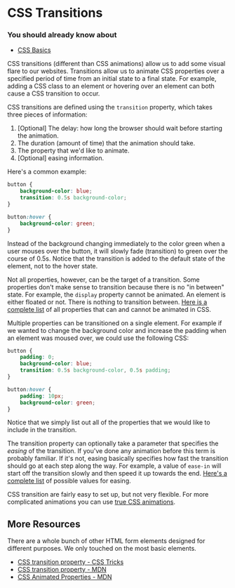 # CSS Transitions

### You should already know about
* [CSS Basics](../css-basics/README.md)

CSS transitions (different than CSS animations) allow us to add some visual flare to our websites. Transitions allow us to animate CSS properties over a specified period of time from an initial state to a final state. For example, adding a CSS class to an element or hovering over an element can both cause a CSS transition to occur.

CSS transitions are defined using the `transition` property, which takes three pieces of information:

1. [Optional] The delay: how long the browser should wait before starting the animation.
2. The duration (amount of time) that the animation should take.
3. The property that we'd like to animate.
4. [Optional] easing information.

Here's a common example:

```css
button {
	background-color: blue;
	transition: 0.5s background-color;
}

button:hover {
	background-color: green;
}
```

Instead of the background changing immediately to the color green when a user mouses over the button, it will slowly fade (transition) to green over the course of 0.5s. Notice that the transition is added to the default state of the element, not to the hover state.

Not all properties, however, can be the target of a transition. Some properties don't make sense to transition because there is no "in between" state. For example, the `display` property cannot be animated. An element is either floated or not. There is nothing to transition between. [Here is a complete list](https://developer.mozilla.org/en-US/docs/Web/CSS/CSS_animated_properties) of all properties that can and cannot be animated in CSS.

Multiple properties can be transitioned on a single element. For example if we wanted to change the background color and increase the padding when an element was moused over, we could use the following CSS:

```css
button {
	padding: 0;
	background-color: blue;
	transition: 0.5s background-color, 0.5s padding;
}

button:hover {
	padding: 10px;
	background-color: green;
}
```

Notice that we simply list out all of the properties that we would like to include in the transition.

The transition property can optionally take a parameter that specifies the *easing* of the transition. If you've done any animation before this term is probably familiar. If it's not, easing basically specifies how fast the transition should go at each step along the way. For example, a value of `ease-in` will start off the transition slowly and then speed it up towards the end. [Here's a complete list](https://developer.mozilla.org/en-US/docs/Web/CSS/transition-timing-function) of possible values for easing.

CSS transition are fairly easy to set up, but not very flexible. For more complicated animations you can use [true CSS animations](https://developer.mozilla.org/en-US/docs/Web/Guide/CSS/Using_CSS_animations).


## More Resources

There are a whole bunch of other HTML form elements designed for different purposes. We only touched on the most basic elements.

* [CSS transition property - CSS Tricks](https://css-tricks.com/almanac/properties/t/transition/)
* [CSS transition property - MDN](https://developer.mozilla.org/en-US/docs/Web/CSS/transition)
* [CSS Animated Properties - MDN](https://developer.mozilla.org/en-US/docs/Web/CSS/CSS_animated_properties)